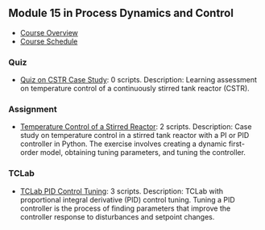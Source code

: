 ## Module 15 in Process Dynamics and Control
- [Course Overview](https://apmonitor.com/pdc)
- [Course Schedule](https://apmonitor.com/pdc/index.php/Main/CourseSchedule)
### Quiz
- [Quiz on CSTR Case Study](https://www.apmonitor.com/pdc/index.php/Main/QuizReactorControl): 0 scripts. Description: Learning assessment on temperature control of a continuously stirred tank reactor (CSTR).
### Assignment
- [Temperature Control of a Stirred Reactor](https://www.apmonitor.com/pdc/index.php/Main/StirredReactor): 2 scripts. Description: Case study on temperature control in a stirred tank reactor with a PI or PID controller in Python. The exercise involves creating a dynamic first-order model, obtaining tuning parameters, and tuning the controller.
### TCLab
- [TCLab PID Control Tuning](https://www.apmonitor.com/pdc/index.php/Main/TCLabPIDControlTuning): 3 scripts. Description: TCLab with proportional integral derivative (PID) control tuning. Tuning a PID controller is the process of finding parameters that improve the controller response to disturbances and setpoint changes.
